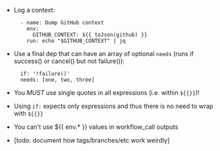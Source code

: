 * Log a context:
    ```
      - name: Dump GitHub context
        env:
          GITHUB_CONTEXT: ${{ toJson(github) }}
        run: echo "$GITHUB_CONTEXT" | jq
    ```

* Use a final dep that can have an array of optional `needs` (runs if success() or cancel() but not failure()):
    ```
      if: '!failure()'
      needs: [one, two, three]
    ```

* You _MUST_ use single quotes in all expressions (i.e. within `${{}}`)!

* Using `if:` expects only expressions and thus there is no need to wrap with `${{}}`

* You can't use ${{ env.* }} values in workflow_call outputs

* [todo: document how tags/branches/etc work weirdly]
